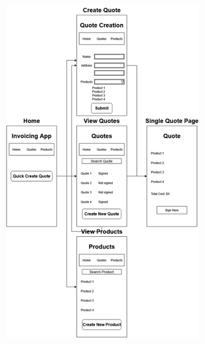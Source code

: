 ![image alt](https://github.com/bpatel2001/invoicing-system/blob/main/src/main/resources/Wireframe.png?raw=true)

